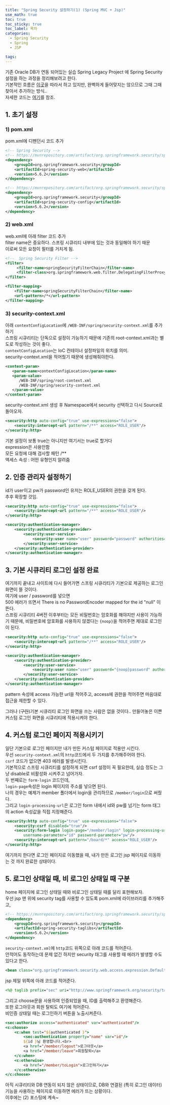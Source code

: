 ```yaml
---
title: "Spring Security 설정하기(1) (Spring MVC + Jsp)"
use_math: true 
toc: true
toc_sticky: true
toc_label: 목차
categories:
  - Spring Security
  - Spring
  - JSP

tags:
---
```



기존 Oracle DB가 연동 되어있는 실습 Spring Legacy Project 에 Spring Security 설정을 하는 과정을 정리해보려고 한다.  
기본적인 흐름은 [이곳](https://www.youtube.com/watch?v=AMsg4_-_fO4&list=PLGXpHMFOMTTbCC4t6WSoKfVnUxHmyGXKJ&index=12)을 따라서 하고 있지만, 완벽하게 들어맞지는 않으므로 그때 그때 찾아서 추가하는 방식..  
자세한 코드는 [여기](https://github.com/kkongkeozzang/TIL/tree/master/Spring_04)를 참조.  


## 1. 초기 설정

### 1) pom.xml 

pom.xml에 디펜던시 코드 추가

```xml
<!-- Spring Security -->
<!-- https://mvnrepository.com/artifact/org.springframework.security/spring-security-web -->
<dependency>
	<groupId>org.springframework.security</groupId>
	<artifactId>spring-security-web</artifactId>
	<version>5.6.2</version>
</dependency>

<!-- https://mvnrepository.com/artifact/org.springframework.security/spring-security-config -->
<dependency>
	<groupId>org.springframework.security</groupId>
	<artifactId>spring-security-config</artifactId>
	<version>5.6.2</version>
</dependency>
```


### 2) web.xml

web.xml에 아래 filter 코드 추가  
filter name은 중요하다. 스프링 시큐리티 내부에 있는 것과 동일해야 하기 때문  
이로써 모든 요청이 필터를 거치게 됨.

```xml
<!--  Spring Security Filter -->
<filter>
     <filter-name>springSecurityFilterChain</filter-name>
     <filter-class>org.springframework.web.filter.DelegatingFilterProxy</filter-class>
</filter>

<filter-mapping>
	<filter-name>springSecurityFilterChain</filter-name>
	<url-pattern>/*</url-pattern>
</filter-mapping>
```

### 3) security-context.xml


아래 `contextConfigLocation`에 `/WEB-INF/spring/security-context.xml`를 추가하기  
스프링 시큐리티는 단독으로 설정이 가능하기 때문에 기존의 root-context.xml과는 별도로 작성하는 것이 좋다.  
`contextConfigLocation`는 IoC 컨테이너 설정파일의 위치를 의미.  
security-context.xml을 적어줬기 때문에 생성해줘야한다.  

```xml
<context-param>
   <param-name>contextConfigLocation</param-name>
   <param-value>
      /WEB-INF/spring/root-context.xml
      /WEB-INF/spring/security-context.xml 
   </param-value>
</context-param>
```
security-context.xml 생성 후 Namespace에서 security 선택하고 다시 Source로 돌아오자. 

```xml
<security:http auto-config="true" use-expressions="false">
	<security:intercept-url pattern="/**" access="ROLE_USER"/>
</security:http>
```

기본 설정이 보통 true는 아니지만 여기서는 true로 할거다  
expression은 사용안함  
모든 요청에 대해 검사할 패턴 /**  
액세스 속성 : 어떤 유형인지 알려줌  

## 2. 인증 관리자 설정하기

id가 user이고 pw가 password인 유저는 ROLE_USER의 권한을 갖게 된다.  
추후 확장할 것임.  

```xml
<security:http auto-config="true" use-expressions="false">
	<security:intercept-url pattern="/**" access="ROLE_USER"/>
</security:http>

<security:authentication-manager>
	<security:authentication-provider>
		<security:user-service>
			<security:user name="user" password="password" authorities="ROLE_USER" />
		</security:user-service>
	</security:authentication-provider>
</security:authentication-manager>
```

## 3. 기본 시큐리티 로그인 설정 완료  

여기까지 끝내고 사이트에 다시 들어가면 스프링 시큐리티가 기본으로 제공하는 로그인 화면이 뜰 것이다.   
여기에 user / password를 넣으면   
500 에러가 뜨면서 There is no PasswordEncoder mapped for the id "null" 이 뜬다.  
스프링 시큐리티 4버전 이후부터는 모든 비밀번호는 암호화를 해야지만 사용이 가능하기 때문에, 비밀번호에 암호화를 사용하지 않겠다는 `{noop}`을 적어주면 제대로 로그인이 된다.  

```xml
<security:http auto-config="true" use-expressions="false">
	<security:intercept-url pattern="/**" access="ROLE_USER"/>
</security:http>

<security:authentication-manager>
	<security:authentication-provider>
		<security:user-service>
			<security:user name="user" password="{noop}password" authorities="ROLE_USER" />
		</security:user-service>
	</security:authentication-provider>
</security:authentication-manager>
```

pattern 속성에 access 가능한 url을 적어주고, access에 권한을 적어주면 마음대로 접근을 제한할 수 있다.  

그러나 (~~구린~~)기본 시큐리티 로그인 화면을 쓰는 사람은 없을 것이다.. 만들어놓은 이쁜 커스텀 로그인 화면을 시큐리티에 적용시켜야 한다.  

## 4. 커스텀 로그인 페이지 적용시키기  

일단 기본으로 로그인 페이지만 내가 만든 커스텀 페이지로 적용만 시킨다.  
우선 `security-context.xml`의 `http`코드에서 두 가지를 추가해주어야 한다.  
`csrf` 코드가 없으면 403 에러를 발생시킨다.   
기본적으로 스프링 시큐리티를 설정하게 되면 csrf 설정이 꼭 필요한데, 실습 정도는 그냥 disable로 비활성화 시켜주고 넘어가자.  
두 번째로는 `form-login` 코드인데,   
`login-page`속성은 login 페이지의 주소를 넣으면 된다.  
나의 경우는 예제가 member 폴더에서 login을 관리하므로 `/member/login`으로 써줬다.   
그리고 `login-processing-url`은 로그인 form 내에서 id와 pw를 넘기는 form 태그의 action 속성값을 직접 지정해준다.    

```xml
<security:http auto-config="true" use-expressions="false">
	<security:csrf disabled="true"/>
	<security:form-login login-page="/member/login" login-processing-url="/member/login"
		username-parameter="id" password-parameter="pw"/>
	<security:intercept-url pattern="/board/*" access="ROLE_USER"/>
</security:http>
```

여기까지 한다면 로그인 페이지로 이동했을 때, 내가 만든 로그인 jsp 페이지로 이동하는 것 까지 완료한 상태이다. 

## 5. 로그인 상태일 때, 비 로그인 상태일 때 구분  

home 페이지에 로그인 상태일 때와 비로그인 상태일 때를 달리 표현해보자.  
우선  jsp 맨 위에 security tag를 사용할 수 있도록 pom.xml에 라이브러리를 추가해주고,   

```xml
<!-- https://mvnrepository.com/artifact/org.springframework.security/spring-security-taglibs -->
<dependency>
	<groupId>org.springframework.security</groupId>
	<artifactId>spring-security-taglibs</artifactId>
	<version>5.6.2</version>
</dependency>
```

`security-context.xml`에 `http`코드 위쪽으로 아래 코드를 적어준다.  
안적어도 동작하는데 문제 없긴 하지만 security 태그를 사용할 때 에러가 발생할 수도 있다고 한다.  

```xml
<bean class="org.springframework.security.web.access.expression.DefaultWebSecurityExpressionHandler"/>
```

jsp 제일 위쪽에 아래 코드를 적어준다.  

```jsp
<%@ taglib prefix="sec" uri="http://www.springframework.org/security/tags"%>
```

그리고 choose문을 사용하여 인증되었을 때, ID를 출력해주고 환영해준다.  
또한 로그아웃과 회원 탈퇴도 여기에 적어준다.  
비인증 상태일 때는 로그인하기 버튼을 노출시켜준다.  

```jsp
<sec:authorize access="authenticated" var="authenticated"/>
<c:choose>
	<c:when test="${authenticated }">
		<sec:authentication property="name" var="id"/>
		${id }님 환영합니다.<br>
		<a href="/member/logout">로그아웃</a>
		<a href="/member/leave">회원탈퇴</a>
	</c:when>
	<c:otherwise>
		<a href="/member/toLogin">로그인하기</a>				
	</c:otherwise>
</c:choose>
```


아직 시큐리티와 DB 연동이 되지 않은 상태이므로, DB와 연결된 (특히 로그인 데이터) 기능을 사용하는 페이지로 이동하면 에러가 뜨는 상황이다.  
이후에는 (2) 포스팅에 계속~  





